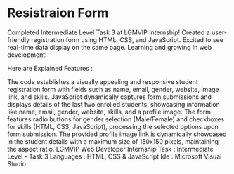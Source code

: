 # Resistraion Form
Completed Intermediate Level Task 3 at LGMVIP Internship! Created a user-friendly registration form using HTML, CSS, and JavaScript. Excited to see real-time data display on the same page. Learning and growing in web development!

Here are Explained Features :

The code establishes a visually appealing and responsive student registration form with fields such as name, email, gender, website, image link, and skills.
JavaScript dynamically captures form submissions and displays details of the last two enrolled students, showcasing information like name, email, gender, website, skills, and a profile image.
The form features radio buttons for gender selection (Male/Female) and checkboxes for skills (HTML, CSS, JavaScript), processing the selected options upon form submission.
The provided profile image link is dynamically showcased in the student details with a maximum size of 150x150 pixels, maintaining the aspect ratio.
LGMVIP Web Developer Internship Task : Intermediate Level - Task 3 Languages : HTML, CSS & JavaScript Ide : Microsoft Visual Studio
